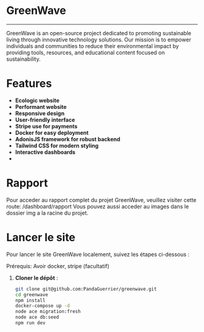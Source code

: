 # GreenWave

---
GreenWave is an open-source project dedicated to promoting sustainable living through innovative technology solutions. Our mission is to empower individuals and communities to reduce their environmental impact by providing tools, resources, and educational content focused on sustainability.

# Features

- **Ecologic website**
- **Performant website**
- **Responsive design**
- **User-friendly interface**
- **Stripe use for payments**
- **Docker for easy deployment**
- **AdonisJS framework for robust backend**
- **Tailwind CSS for modern styling**
- **Interactive dashboards**
- 

# Rapport

Pour acceder au rapport complet du projet GreenWave, veuillez visiter cette route: /dashboard/rapport
Vous pouvez aussi acceder au images dans le dossier img a la racine du projet.

# Lancer le site

Pour lancer le site GreenWave localement, suivez les étapes ci-dessous :

Prérequis: Avoir docker, stripe (facultatif)

1. **Cloner le dépôt** :
   ```bash
   git clone git@github.com:PandaGuerrier/greenwave.git
   cd greenwave
   npm install
   docker-compose up -d
   node ace migration:fresh
   node ace db:seed
   npm run dev
   ```
    


